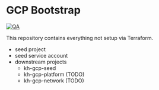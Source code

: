 # GCP Bootstrap

[![QA](https://github.com/koenighotze/kh-gcp-bootstrap/actions/workflows/qa.yml/badge.svg)](https://github.com/koenighotze/kh-gcp-bootstrap/actions/workflows/qa.yml)

This repository contains everything not setup via Terraform.

- seed project
- seed service account
- downstream projects
  - kh-gcp-seed
  - kh-gcp-platform (TODO)
  - kh-gcp-network (TODO)
